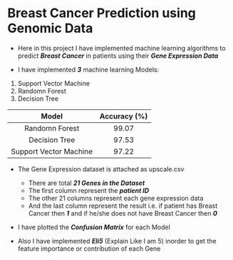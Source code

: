 # Breast Cancer Prediction using Genomic Data #

* Here in this project I have implemented machine learning algorithms to predict ___Breast Cancer___ in patients using their ___Gene Expression Data___

* I have implemented ___3___ machine learning Models:
 1. Support Vector Machine
 2. Randomn Forest
 3. Decision Tree

  Model                   | Accuracy (%)
  :---------------------: | :-----------:
  Randomn Forest          | 99.07
  Decision Tree           | 97.53
  Support Vector Machine  | 97.22

* The Gene Expression dataset is attached as upscale.csv
  * There are total ___21 Genes in the Dataset___
  * The first column represent the ___patient ID___
  * The other 21 columns represent each gene expression data
  * And the last column represent the result i.e. if patient has Breast Cancer then ___1___ and if he/she does not have Breast Cancer then ___0___ 

* I have plotted the ___Confusion Matrix___ for each Model
* Also I have implemented ___Eli5___ (Explain Like I am 5) inorder to get the feature importance or contribution of each Gene
